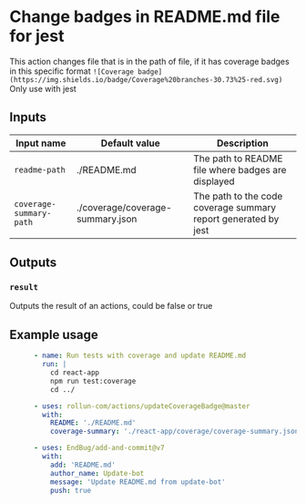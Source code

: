 # Change badges in README.md file for jest

This action changes file that is in the path of  file, if it has coverage badges in this specific format
```![Coverage badge](https://img.shields.io/badge/Coverage%20branches-30.73%25-red.svg)```
Only use with jest

## Inputs

| Input name  | Default value | Description|
| ------------- | ------------- | ------------- |
| `readme-path`  | ./README.md  | The path to README file where badges are displayed |
| `coverage-summary-path` | ./coverage/coverage-summary.json | The path to the code coverage summary report generated by jest |

## Outputs

### `result`

Outputs the result of an actions, could be false or true

## Example usage

```yml
      - name: Run tests with coverage and update README.md
        run: |
          cd react-app
          npm run test:coverage
          cd ../

      - uses: rollun-com/actions/updateCoverageBadge@master
        with:
          README: './README.md'
          coverage-summary: './react-app/coverage/coverage-summary.json'

      - uses: EndBug/add-and-commit@v7
        with:
          add: 'README.md'
          author_name: Update-bot
          message: 'Update README.md from update-bot'
          push: true
```
